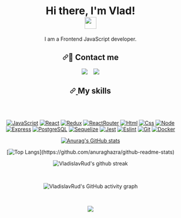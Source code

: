 

<!--
**VladislavRud/VladislavRud** is a ✨ _special_ ✨ repository because its `README.md` (this file) appears on your GitHub profile.

Here are some ideas to get you started:

- 🔭 I’m currently working on ...
- 🌱 I’m currently learning ...
- 👯 I’m looking to collaborate on ...
- 🤔 I’m looking for help with ...
- 💬 Ask me about ...
- 📫 How to reach me: ...
- 😄 Pronouns: ...
- ⚡ Fun fact: ...
-->

<h1 align="center">Hi there, I'm Vlad!</a> 
<br>
<img src="https://github.com/blackcater/blackcater/raw/main/images/Hi.gif" height="32"/></h1>

<p align="center">I am a Frontend JavaScript developer.</p>

<h2 align="center" dir="auto"><a id="user-content--reach-me-on" class="anchor" aria-hidden="true" href="#-reach-me-on"><svg class="octicon octicon-link" viewBox="0 0 16 16" version="1.1" width="16" height="16" aria-hidden="true"><path fill-rule="evenodd" d="M7.775 3.275a.75.75 0 001.06 1.06l1.25-1.25a2 2 0 112.83 2.83l-2.5 2.5a2 2 0 01-2.83 0 .75.75 0 00-1.06 1.06 3.5 3.5 0 004.95 0l2.5-2.5a3.5 3.5 0 00-4.95-4.95l-1.25 1.25zm-4.69 9.64a2 2 0 010-2.83l2.5-2.5a2 2 0 012.83 0 .75.75 0 001.06-1.06 3.5 3.5 0 00-4.95 0l-2.5 2.5a3.5 3.5 0 004.95 4.95l1.25-1.25a.75.75 0 00-1.06-1.06l-1.25 1.25a2 2 0 01-2.83 0z"></path></svg></a><g-emoji class="g-emoji" alias="speech_balloon" fallback-src="https://github.githubassets.com/images/icons/emoji/unicode/1f4ac.png">💬</g-emoji> Contact me</h2>

<p align="center" dir="auto">
  <a href="mailto:v.rudnitsky.dev@gmail.com"><img src="https://camo.githubusercontent.com/37b34038e5aac2a9f4e3d3d12ebee4e368e9a015a56a239053dbc971297b3b28/68747470733a2f2f696d672e736869656c64732e696f2f62616467652f476d61696c2d3230323332413f7374796c653d666f722d7468652d6261646765266c6f676f3d676d61696c" data-canonical-src="https://img.shields.io/badge/Gmail-20232A?style=for-the-badge&amp;logo=gmail" style="max-width: 100%;"></a>&nbsp;&nbsp;&nbsp;
<a href="http://t.me/vladislavRud" rel="nofollow"><img src="https://camo.githubusercontent.com/73306202b5d479eec5a440b2061c3c7ab537ef603522d0ec467ada03be98ffe0/68747470733a2f2f696d672e736869656c64732e696f2f62616467652f54656c656772616d2d3230323332413f7374796c653d666f722d7468652d6261646765266c6f676f3d74656c656772616d" data-canonical-src="https://img.shields.io/badge/Telegram-20232A?style=for-the-badge&amp;logo=telegram" style="max-width: 100%;"></a>
</p>

<h2 align="center" dir='auto'>
<a id="user-content-my-skills" class="anchor" aria-hidden="true" href="#my-skills">
<svg class="octicon octicon-link" viewBox="0 0 16 16" version="1.1" width="16" height="16" aria-hidden="true"><path fill-rule="evenodd" d="M7.775 3.275a.75.75 0 001.06 1.06l1.25-1.25a2 2 0 112.83 2.83l-2.5 2.5a2 2 0 01-2.83 0 .75.75 0 00-1.06 1.06 3.5 3.5 0 004.95 0l2.5-2.5a3.5 3.5 0 00-4.95-4.95l-1.25 1.25zm-4.69 9.64a2 2 0 010-2.83l2.5-2.5a2 2 0 012.83 0 .75.75 0 001.06-1.06 3.5 3.5 0 00-4.95 0l-2.5 2.5a3.5 3.5 0 004.95 4.95l1.25-1.25a.75.75 0 00-1.06-1.06l-1.25 1.25a2 2 0 01-2.83 0z"></path></svg>
</a>
My skills
</h2>

<p dir="auto"><br><br></p>

<div align="center" dir="auto">
<p dir="auto"><a target="_blank" rel="noopener noreferrer" href="https://camo.githubusercontent.com/98b1ccd26dea8388b4edb81ff70e96dad6e96bfef05304431597f1f0534b6bb0/68747470733a2f2f696d672e736869656c64732e696f2f62616467652f4a6176615363726970742d3230323332413f7374796c653d666f722d7468652d6261646765266c6f676f3d6a617661736372697074"><img src="https://camo.githubusercontent.com/98b1ccd26dea8388b4edb81ff70e96dad6e96bfef05304431597f1f0534b6bb0/68747470733a2f2f696d672e736869656c64732e696f2f62616467652f4a6176615363726970742d3230323332413f7374796c653d666f722d7468652d6261646765266c6f676f3d6a617661736372697074" alt="JavaScript" data-canonical-src="https://img.shields.io/badge/JavaScript-20232A?style=for-the-badge&amp;logo=javascript" style="max-width: 100%;"></a>
<a target="_blank" rel="noopener noreferrer" href="https://camo.githubusercontent.com/4564aa5a220b5ac882e4872ae4f5c82bcfb02d495d29c2952b214ef1c5189f96/68747470733a2f2f696d672e736869656c64732e696f2f62616467652f52656163742d3230323332413f7374796c653d666f722d7468652d6261646765266c6f676f3d7265616374"><img src="https://camo.githubusercontent.com/4564aa5a220b5ac882e4872ae4f5c82bcfb02d495d29c2952b214ef1c5189f96/68747470733a2f2f696d672e736869656c64732e696f2f62616467652f52656163742d3230323332413f7374796c653d666f722d7468652d6261646765266c6f676f3d7265616374" alt="React" data-canonical-src="https://img.shields.io/badge/React-20232A?style=for-the-badge&amp;logo=react" style="max-width: 100%;"></a>
<a target="_blank" rel="noopener noreferrer" href="https://camo.githubusercontent.com/deceecdfeeeb3aad06d0315e5172eee4aad6298e01197b400dc76b7c1aa36bd5/68747470733a2f2f696d672e736869656c64732e696f2f62616467652f52656475782d3230323332413f7374796c653d666f722d7468652d6261646765266c6f676f3d7265647578266c6f676f436f6c6f723d373734394244"><img src="https://camo.githubusercontent.com/deceecdfeeeb3aad06d0315e5172eee4aad6298e01197b400dc76b7c1aa36bd5/68747470733a2f2f696d672e736869656c64732e696f2f62616467652f52656475782d3230323332413f7374796c653d666f722d7468652d6261646765266c6f676f3d7265647578266c6f676f436f6c6f723d373734394244" alt="Redux" data-canonical-src="https://img.shields.io/badge/Redux-20232A?style=for-the-badge&amp;logo=redux&amp;logoColor=7749BD" style="max-width: 100%;"></a>
<a target="_blank" rel="noopener noreferrer" href="https://camo.githubusercontent.com/3ea221eddc49d9089d7c7633de319b249df33d21441f44ebf878cbd2db6564bc/68747470733a2f2f696d672e736869656c64732e696f2f62616467652f52656163745f526f757465722d3230323332413f7374796c653d666f722d7468652d6261646765266c6f676f3d72656163742d726f75746572"><img src="https://camo.githubusercontent.com/3ea221eddc49d9089d7c7633de319b249df33d21441f44ebf878cbd2db6564bc/68747470733a2f2f696d672e736869656c64732e696f2f62616467652f52656163745f526f757465722d3230323332413f7374796c653d666f722d7468652d6261646765266c6f676f3d72656163742d726f75746572" alt="ReactRouter" data-canonical-src="https://img.shields.io/badge/React_Router-20232A?style=for-the-badge&amp;logo=react-router" style="max-width: 100%;"></a>
<a target="_blank" rel="noopener noreferrer" href="https://camo.githubusercontent.com/71fbeb9efa081636bb96901fcf5aff61cc3a87618542d97633821234be236aaf/68747470733a2f2f696d672e736869656c64732e696f2f62616467652f48544d4c352d3230323332413f7374796c653d666f722d7468652d6261646765266c6f676f3d68746d6c35"><img src="https://camo.githubusercontent.com/71fbeb9efa081636bb96901fcf5aff61cc3a87618542d97633821234be236aaf/68747470733a2f2f696d672e736869656c64732e696f2f62616467652f48544d4c352d3230323332413f7374796c653d666f722d7468652d6261646765266c6f676f3d68746d6c35" alt="Html" data-canonical-src="https://img.shields.io/badge/HTML5-20232A?style=for-the-badge&amp;logo=html5" style="max-width: 100%;"></a>
<a target="_blank" rel="noopener noreferrer" href="https://camo.githubusercontent.com/b09f90f4395655f1dbaa6f58dd075a8500e8a2996acd8c1c9e8ced198bb67a7b/68747470733a2f2f696d672e736869656c64732e696f2f62616467652f435353332d3230323332413f7374796c653d666f722d7468652d6261646765266c6f676f3d63737333266c6f676f436f6c6f723d333639414436"><img src="https://camo.githubusercontent.com/b09f90f4395655f1dbaa6f58dd075a8500e8a2996acd8c1c9e8ced198bb67a7b/68747470733a2f2f696d672e736869656c64732e696f2f62616467652f435353332d3230323332413f7374796c653d666f722d7468652d6261646765266c6f676f3d63737333266c6f676f436f6c6f723d333639414436" alt="Css" data-canonical-src="https://img.shields.io/badge/CSS3-20232A?style=for-the-badge&amp;logo=css3&amp;logoColor=369AD6" style="max-width: 100%;"></a>
<a target="_blank" rel="noopener noreferrer" href="https://camo.githubusercontent.com/4f6c3c7a7f3bacc0c5f6e809998dacb0baacc3c083467f9e60979e8bd51ef385/68747470733a2f2f696d672e736869656c64732e696f2f62616467652f6e6f64652d3230323332413f7374796c653d666f722d7468652d6261646765266c6f676f3d6e6f64652e6a73"><img src="https://camo.githubusercontent.com/4f6c3c7a7f3bacc0c5f6e809998dacb0baacc3c083467f9e60979e8bd51ef385/68747470733a2f2f696d672e736869656c64732e696f2f62616467652f6e6f64652d3230323332413f7374796c653d666f722d7468652d6261646765266c6f676f3d6e6f64652e6a73" alt="Node" data-canonical-src="https://img.shields.io/badge/node-20232A?style=for-the-badge&amp;logo=node.js" style="max-width: 100%;"></a>
<a target="_blank" rel="noopener noreferrer" href="https://camo.githubusercontent.com/9bf96e44e1b915bbcd97fe5fb8337449d261ce3465d8622eb2a3f55494a88252/68747470733a2f2f696d672e736869656c64732e696f2f62616467652f657870726573732d3230323332413f7374796c653d666f722d7468652d6261646765266c6f676f3d65787072657373"><img src="https://camo.githubusercontent.com/9bf96e44e1b915bbcd97fe5fb8337449d261ce3465d8622eb2a3f55494a88252/68747470733a2f2f696d672e736869656c64732e696f2f62616467652f657870726573732d3230323332413f7374796c653d666f722d7468652d6261646765266c6f676f3d65787072657373" alt="Express" data-canonical-src="https://img.shields.io/badge/express-20232A?style=for-the-badge&amp;logo=express" style="max-width: 100%;"></a>
<a target="_blank" rel="noopener noreferrer" href="https://camo.githubusercontent.com/51b52c95d6de45a58b33836639a8c45d89ae5cdc7285d1e642e85249d12b100e/68747470733a2f2f696d672e736869656c64732e696f2f62616467652f706f737467726573716c2d3230323332413f7374796c653d666f722d7468652d6261646765266c6f676f3d706f737467726573716c"><img src="https://camo.githubusercontent.com/51b52c95d6de45a58b33836639a8c45d89ae5cdc7285d1e642e85249d12b100e/68747470733a2f2f696d672e736869656c64732e696f2f62616467652f706f737467726573716c2d3230323332413f7374796c653d666f722d7468652d6261646765266c6f676f3d706f737467726573716c" alt="PostgreSQL" data-canonical-src="https://img.shields.io/badge/postgresql-20232A?style=for-the-badge&amp;logo=postgresql" style="max-width: 100%;"></a>
<a target="_blank" rel="noopener noreferrer" href="https://camo.githubusercontent.com/1c6f2ac71a3317cb093516314e5eba88c23365cdce83509d93e14e5e62a68d13/68747470733a2f2f696d672e736869656c64732e696f2f62616467652f53657175656c697a652d3230323332413f7374796c653d666f722d7468652d6261646765266c6f676f3d53657175656c697a65"><img src="https://camo.githubusercontent.com/1c6f2ac71a3317cb093516314e5eba88c23365cdce83509d93e14e5e62a68d13/68747470733a2f2f696d672e736869656c64732e696f2f62616467652f53657175656c697a652d3230323332413f7374796c653d666f722d7468652d6261646765266c6f676f3d53657175656c697a65" alt="Sequelize" data-canonical-src="https://img.shields.io/badge/Sequelize-20232A?style=for-the-badge&amp;logo=Sequelize" style="max-width: 100%;"></a>
<a target="_blank" rel="noopener noreferrer" href="https://camo.githubusercontent.com/dab53d0352072f34bd1aec43fed2c0dd833313926db2f93797b25eff72de6abb/68747470733a2f2f696d672e736869656c64732e696f2f62616467652f6a6573742d3230323332413f7374796c653d666f722d7468652d6261646765266c6f676f3d6a657374266c6f676f436f6c6f723d393934323446"><img src="https://camo.githubusercontent.com/dab53d0352072f34bd1aec43fed2c0dd833313926db2f93797b25eff72de6abb/68747470733a2f2f696d672e736869656c64732e696f2f62616467652f6a6573742d3230323332413f7374796c653d666f722d7468652d6261646765266c6f676f3d6a657374266c6f676f436f6c6f723d393934323446" alt="Jest" data-canonical-src="https://img.shields.io/badge/jest-20232A?style=for-the-badge&amp;logo=jest&amp;logoColor=99424F" style="max-width: 100%;"></a>
<a target="_blank" rel="noopener noreferrer" href="https://camo.githubusercontent.com/d2e8a2d3cadc631807b1c465aacf42318c3e12a635dd676820baec391a1ca166/68747470733a2f2f696d672e736869656c64732e696f2f62616467652f65736c696e742d3230323332413f7374796c653d666f722d7468652d6261646765266c6f676f3d65736c696e74266c6f676f436f6c6f723d374337434541"><img src="https://camo.githubusercontent.com/d2e8a2d3cadc631807b1c465aacf42318c3e12a635dd676820baec391a1ca166/68747470733a2f2f696d672e736869656c64732e696f2f62616467652f65736c696e742d3230323332413f7374796c653d666f722d7468652d6261646765266c6f676f3d65736c696e74266c6f676f436f6c6f723d374337434541" alt="Eslint" data-canonical-src="https://img.shields.io/badge/eslint-20232A?style=for-the-badge&amp;logo=eslint&amp;logoColor=7C7CEA" style="max-width: 100%;"></a>
<a target="_blank" rel="noopener noreferrer" href="https://camo.githubusercontent.com/e7893a665a86ca52051fb96e2cd211500307ff4f32e69885f145221a2a7a5afd/68747470733a2f2f696d672e736869656c64732e696f2f62616467652f6769742d3230323332413f7374796c653d666f722d7468652d6261646765266c6f676f3d676974"><img src="https://camo.githubusercontent.com/e7893a665a86ca52051fb96e2cd211500307ff4f32e69885f145221a2a7a5afd/68747470733a2f2f696d672e736869656c64732e696f2f62616467652f6769742d3230323332413f7374796c653d666f722d7468652d6261646765266c6f676f3d676974" alt="Git" data-canonical-src="https://img.shields.io/badge/git-20232A?style=for-the-badge&amp;logo=git" style="max-width: 100%;"></a>
<a target="_blank" rel="noopener noreferrer" href="https://camo.githubusercontent.com/add85f0dbcdf10928c81bfa4c424c27339128e61695fce39899a1801cf3a640f/68747470733a2f2f696d672e736869656c64732e696f2f62616467652f646f636b65722d3230323332413f7374796c653d666f722d7468652d6261646765266c6f676f3d646f636b6572"><img src="https://camo.githubusercontent.com/add85f0dbcdf10928c81bfa4c424c27339128e61695fce39899a1801cf3a640f/68747470733a2f2f696d672e736869656c64732e696f2f62616467652f646f636b65722d3230323332413f7374796c653d666f722d7468652d6261646765266c6f676f3d646f636b6572" alt="Docker" data-canonical-src="https://img.shields.io/badge/docker-20232A?style=for-the-badge&amp;logo=docker" style="max-width: 100%;"></a>
</div>

<div align="center">

  [![Anurag's GitHub stats](https://github-readme-stats.vercel.app/api?username=VladislavRud&show_icons=true&theme=gotham&hide=dark)](https://github.com/anuraghazra/github-readme-stats)
  
[![Top Langs](https://github-readme-stats.vercel.app/api/top-langs/?username=VladislavRud&layout=compact&langs_count=10&theme=gotham&?)](https://github.com/anuraghazra/github-readme-stats)

<!--  ![VladislavRud's github stats](https://github-readme-stats.vercel.app/api/top-langs/?username=denis991&theme=radical) -->
   
  ![VladislavRud's github streak](https://github-readme-streak-stats.herokuapp.com/?user=VladislavRud&theme=gotham)
   
  <br> 
   
   ![VladislavRud's GitHub activity graph](https://activity-graph.herokuapp.com/graph?username=VladislavRud&hide_border=true&theme=gotham)
</div>

<div align="center">

  <br>

  ![](https://visitor-badge.glitch.me/badge?page_id=VladislavRud)
  
  <br>
</div>
